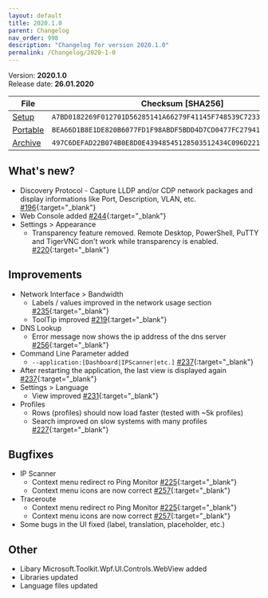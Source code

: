 ```yaml
---
layout: default
title: 2020.1.0
parent: Changelog
nav_order: 998
description: "Changelog for version 2020.1.0"
permalink: /Changelog/2020-1-0
---
```


Version: **2020.1.0** <br />
Release date: **26.01.2020**

| File                                                                                                                       | Checksum [SHA256]                                                  |
| -------------------------------------------------------------------------------------------------------------------------- | ------------------------------------------------------------------ |
| [Setup](https://github.com/BornToBeRoot/NETworkManager/releases/download/2020.1.0/NETworkManager_2020.1.0_Setup.exe)       | `A7BD0182269F012701D56285141A66279F41145F748539C7233C3129BE3765CB` |
| [Portable](https://github.com/BornToBeRoot/NETworkManager/releases/download/2020.1.0/NETworkManager_2020.1.0_Portable.zip) | `BEA66D1B8E1DE820B6077FD1F98ABDF5BDD4D7CD0477FC27941EFED326DCCEAD` |
| [Archive](https://github.com/BornToBeRoot/NETworkManager/releases/download/2020.1.0/NETworkManager_2020.1.0_Archiv.zip)   | `497C6DEFAD22B074B0E8D0E43948545128503512434C096D221D2978B1344F91` |

## What's new?

- Discovery Protocol - Capture LLDP and/or CDP network packages and display informations like Port, Description, VLAN, etc. [#196](http://github.com/BornToBeRoot/NETworkManager/issues/196){:target="\_blank"}
- Web Console added [#244](http://github.com/BornToBeRoot/NETworkManager/issues/244){:target="\_blank"}
- Settings > Appearance
  - Transparency feature removed. Remote Desktop, PowerShell, PuTTY and TigerVNC don't work while transparency is enabled. [#220](http://github.com/BornToBeRoot/NETworkManager/issues/220){:target="\_blank"}

## Improvements

- Network Interface > Bandwidth
  - Labels / values improved in the network usage section [#235](http://github.com/BornToBeRoot/NETworkManager/issues/235){:target="\_blank"}
  - ToolTip improved [#219](http://github.com/BornToBeRoot/NETworkManager/issues/219){:target="\_blank"}
- DNS Lookup
  - Error message now shows the ip address of the dns server [#256](http://github.com/BornToBeRoot/NETworkManager/issues/256){:target="\_blank"}
- Command Line Parameter added
  - `--application:[Dashboard|IPScanner|etc.]` [#237](http://github.com/BornToBeRoot/NETworkManager/issues/237){:target="\_blank"}
- After restarting the application, the last view is displayed again [#237](http://github.com/BornToBeRoot/NETworkManager/issues/237){:target="\_blank"}
- Settings > Language
  - View improved [#231](http://github.com/BornToBeRoot/NETworkManager/issues/231){:target="\_blank"}
- Profiles
  - Rows (profiles) should now load faster (tested with ~5k profiles)
  - Search improved on slow systems with many profiles [#227](http://github.com/BornToBeRoot/NETworkManager/issues/227){:target="\_blank"}

## Bugfixes

- IP Scanner
  - Context menu redirect ro Ping Monitor [#225](http://github.com/BornToBeRoot/NETworkManager/issues/225){:target="\_blank"}
  - Context menu icons are now correct [#257](http://github.com/BornToBeRoot/NETworkManager/issues/257){:target="\_blank"}
- Traceroute
  - Context menu redirect ro Ping Monitor [#225](http://github.com/BornToBeRoot/NETworkManager/issues/225){:target="\_blank"}
  - Context menu icons are now correct [#257](http://github.com/BornToBeRoot/NETworkManager/issues/257){:target="\_blank"}
- Some bugs in the UI fixed (label, translation, placeholder, etc.)

## Other

- Libary Microsoft.Toolkit.Wpf.UI.Controls.WebView added
- Libraries updated
- Language files updated
